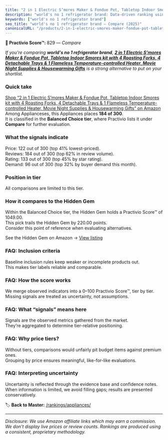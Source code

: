 ```yaml
---
title: "2 in 1 Electric S’mores Maker & Fondue Pot, Tabletop Indoor Smores kit with 4 Roasting Forks, 4 Detachable Trays & 1 Flameless Temperature-controlled Heater, Movie Night Supplies & Housewarming Gifts"
description: "world's no 1 refrigerator brand: Data-driven ranking using the Practivio Score™. Positioned by quality, value, demand, findability, momentum."
keywords: ["world's no 1 refrigerator brand"]
seo_title: "world's no 1 refrigerator brand — Compare (2025)"
canonicalURL: "/products/2-in-1-electric-smores-maker-fondue-pot-tabletop-indoor-smores-kit-with-4-roasting-forks-4-detachable-trays-1-flameless-temperature-controlled-heater-movie-night-supplies-housewarming-gifts-B0D3GKD68G/"
---
```


**🛒 Practivio Score™:** 829 — _Compare_


*If you're comparing **world's no 1 refrigerator brand**, **[2 in 1 Electric S’mores Maker & Fondue Pot, Tabletop Indoor Smores kit with 4 Roasting Forks, 4 Detachable Trays & 1 Flameless Temperature-controlled Heater, Movie Night Supplies & Housewarming Gifts](https://www.amazon.com/dp/B0D3GKD68G?tag=practivio-20)** is a strong alternative to put on your shortlist.*
### Quick take
[Shop “2 in 1 Electric S’mores Maker & Fondue Pot, Tabletop Indoor Smores kit with 4 Roasting Forks, 4 Detachable Trays & 1 Flameless Temperature-controlled Heater, Movie Night Supplies & Housewarming Gifts” on Amazon](https://www.amazon.com/dp/B0D3GKD68G?tag=practivio-20)
Among Applianceses, this Appliances places **184 of 300**.  
It is classified in the **Balanced Choice tier**, where Practivio lists it under **Compare** for further evaluation.

### What the signals indicate
Price: 122 out of 300 (top 41% lowest-priced).  
Reviews: 184 out of 300 (top 62% in review volume).  
Rating: 133 out of 300 (top 45% by star rating).  
Demand: 96 out of 300 (top 32% by buyer demand this month).

### Position in tier
All comparisons are limited to this tier.

### How it compares to the Hidden Gem
Within the Balanced Choice tier, the Hidden Gem holds a Practivio Score™ of 1049.00.  
This pick trails the Hidden Gem by 220.00 points.  
Consider this point of reference when evaluating alternatives.  

See the Hidden Gem on Amazon → [View listing](https://www.amazon.com/dp/B01FHOWYA2?tag=practivio-20)

### FAQ: Inclusion criteria
Baseline inclusion rules keep weaker or incomplete products out.  
This makes tier labels reliable and comparable.

### FAQ: How the score works
We merge observed indicators into a 0–100 Practivio Score™, tier by tier.  
Missing signals are treated as uncertainty, not assumptions.

### FAQ: What “signals” means here
Signals are the observed metrics gathered from the market.  
They’re aggregated to determine tier-relative positioning.

### FAQ: Why price tiers?
Without tiers, comparisons would unfairly pit budget items against premium ones.  
Grouping by price ensures meaningful, like-for-like evaluations.

### FAQ: Interpreting uncertainty
Uncertainty is reflected through the evidence base and confidence notes.  
When information is limited, we avoid filling gaps; results are presented conservatively.

<!-- Missing template for Compare/CompareWithinPriceClass -->


🏷️ **Back to Master:** [/rankings/appliances/](/rankings/appliances/)

---
_Disclosure: We use Amazon affiliate links which may earn a commission. We don’t display live prices or review counts. Rankings are produced using a consistent, proprietary methodology._
